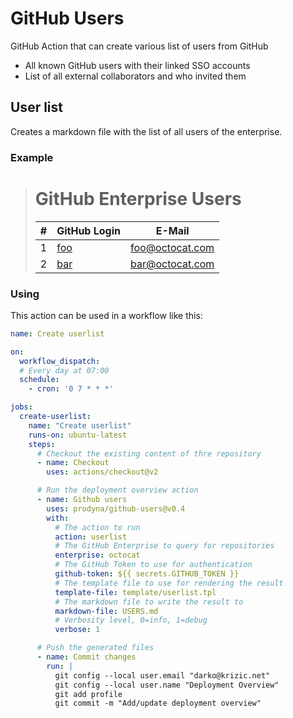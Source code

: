 # GitHub Users

GitHub Action that can create various list of users from GitHub

* All known GitHub users with their linked SSO accounts
* List of all external collaborators and who invited them

## User list

Creates a markdown file with the list of all users of the enterprise.

### Example

> # GitHub Enterprise Users
> | # | GitHub Login                                                 | E-Mail          |
> | --- |--------------------------------------------------------------|-----------------|
> | 1 | [foo](https://github.com/enterprises/octocat/people/foo/sso) | foo@octocat.com |
> | 2 | [bar](https://github.com/enterprises/octocat/people/bar/sso) | bar@octocat.com |

### Using

This action can be used in a workflow like this:

```yaml
name: Create userlist

on:
  workflow_dispatch:
  # Every day at 07:00
  schedule:
    - cron: '0 7 * * *'

jobs:
  create-userlist:
    name: "Create userlist"
    runs-on: ubuntu-latest
    steps:
      # Checkout the existing content of thre repository
      - name: Checkout
        uses: actions/checkout@v2

      # Run the deployment overview action
      - name: Github users
        uses: prodyna/github-users@v0.4
        with:
          # The action to run
          action: userlist
          # The GitHub Enterprise to query for repositories
          enterprise: octocat
          # The GitHub Token to use for authentication
          github-token: ${{ secrets.GITHUB_TOKEN }}
          # The template file to use for rendering the result
          template-file: template/userlist.tpl
          # The markdown file to write the result to
          markdown-file: USERS.md
          # Verbosity level, 0=info, 1=debug
          verbose: 1

      # Push the generated files
      - name: Commit changes
        run: |
          git config --local user.email "darko@krizic.net"
          git config --local user.name "Deployment Overview"
          git add profile
          git commit -m "Add/update deployment overview"
```
